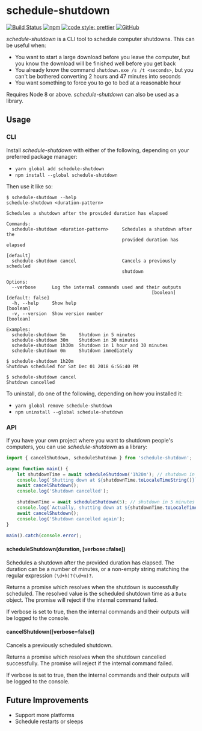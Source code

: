 # schedule-shutdown

[![Build Status](https://img.shields.io/travis/com/Shingyx/schedule-shutdown/master.svg?style=flat-square)](https://travis-ci.com/Shingyx/schedule-shutdown)
[![npm](https://img.shields.io/npm/v/schedule-shutdown.svg?style=flat-square)](https://www.npmjs.com/package/schedule-shutdown)
[![code style: prettier](https://img.shields.io/badge/code_style-prettier-ff69b4.svg?style=flat-square)](https://github.com/prettier/prettier)
[![GitHub](https://img.shields.io/github/license/Shingyx/schedule-shutdown.svg?style=flat-square)](https://github.com/Shingyx/schedule-shutdown/blob/master/LICENSE.md)

_schedule-shutdown_ is a CLI tool to schedule computer shutdowns. This can be useful when:

-   You want to start a large download before you leave the computer, but you know the download will be finished well before you get back
-   You already know the command `shutdown.exe /s /t <seconds>`, but you can't be bothered converting 2 hours and 47 minutes into seconds
-   You want something to force you to go to bed at a reasonable hour

Requires Node 8 or above. _schedule-shutdown_ can also be used as a library.

## Usage

### CLI

Install _schedule-shutdown_ with either of the following, depending on your preferred package manager:

-   `yarn global add schedule-shutdown`
-   `npm install --global schedule-shutdown`

Then use it like so:

```console
$ schedule-shutdown --help
schedule-shutdown <duration-pattern>

Schedules a shutdown after the provided duration has elapsed

Commands:
  schedule-shutdown <duration-pattern>     Schedules a shutdown after the
                                           provided duration has elapsed
                                                                       [default]
  schedule-shutdown cancel                 Cancels a previously scheduled
                                           shutdown

Options:
  --verbose      Log the internal commands used and their outputs
                                                      [boolean] [default: false]
  -h, --help     Show help                                             [boolean]
  -v, --version  Show version number                                   [boolean]

Examples:
  schedule-shutdown 5m     Shutdown in 5 minutes
  schedule-shutdown 30m    Shutdown in 30 minutes
  schedule-shutdown 1h30m  Shutdown in 1 hour and 30 minutes
  schedule-shutdown 0m     Shutdown immediately

$ schedule-shutdown 1h20m
Shutdown scheduled for Sat Dec 01 2018 6:56:40 PM

$ schedule-shutdown cancel
Shutdown cancelled
```

To uninstall, do one of the following, depending on how you installed it:

-   `yarn global remove schedule-shutdown`
-   `npm uninstall --global schedule-shutdown`

### API

If you have your own project where you want to shutdown people's computers, you can use _schedule-shutdown_ as a library:

```typescript
import { cancelShutdown, scheduleShutdown } from 'schedule-shutdown';

async function main() {
    let shutdownTime = await scheduleShutdown('1h20m'); // shutdown in 1 hour and 20 minutes
    console.log(`Shutting down at ${shutdownTime.toLocaleTimeString()}`);
    await cancelShutdown();
    console.log('Shutdown cancelled');

    shutdownTime = await scheduleShutdown(5); // shutdown in 5 minutes
    console.log(`Actually, shutting down at ${shutdownTime.toLocaleTimeString()}`);
    await cancelShutdown();
    console.log('Shutdown cancelled again');
}

main().catch(console.error);
```

#### scheduleShutdown(duration, [verbose=false])

Schedules a shutdown after the provided duration has elapsed. The duration can be a number of minutes, or a non-empty string matching the regular expression `(\d+h)?(\d+m)?`.

Returns a promise which resolves when the shutdown is successfully scheduled. The resolved value is the scheduled shutdown time as a `Date` object. The promise will reject if the internal command failed.

If verbose is set to true, then the internal commands and their outputs will be logged to the console.

#### cancelShutdown([verbose=false])

Cancels a previously scheduled shutdown.

Returns a promise which resolves when the shutdown cancelled successfully. The promise will reject if the internal command failed.

If verbose is set to true, then the internal commands and their outputs will be logged to the console.

## Future Improvements

-   Support more platforms
-   Schedule restarts or sleeps
